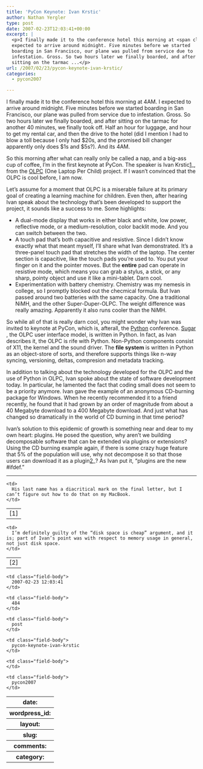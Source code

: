 ```yaml
---
title: 'PyCon Keynote: Ivan Krstic'
author: Nathan Yergler
type: post
date: 2007-02-23T12:03:41+00:00
excerpt: |
  <p>I finally made it to the conference hotel this morning at <span class="caps">4AM</span>. I
  expected to arrive around midnight. Five minutes before we started
  boarding in San Francisco, our plane was pulled from service due to
  infestation. Gross. So two hours later we finally boarded, and after
  sitting on the tarmac ...</p>
url: /2007/02/23/pycon-keynote-ivan-krstic/
categories:
  - pycon2007

---
```

I finally made it to the conference hotel this morning at <span class="caps">4AM</span>. I expected to arrive around midnight. Five minutes before we started boarding in San Francisco, our plane was pulled from service due to infestation. Gross. So two hours later we finally boarded, and after sitting on the tarmac for another 40 minutes, we finally took off. Half an hour for luggage, and hour to get my rental car, and then the drive to the hotel (did I mention I had to blow a toll because I only had $20s, and the promised bill changer apparently only does $1s and $5s?). And its <span class="caps">4AM</span>.

So this morning after what can really only be called a nap, and a big-ass cup of coffee, I’m in the first keynote at PyCon. The speaker is Ivan Krstic[1]_, from the [<span class="caps">OLPC</span>][1]  (One Laptop Per Child) project. If I wasn’t convinced that the <span class="caps">OLPC</span> is cool before, I am now.

Let’s assume for a moment that <span class="caps">OLPC</span> is a miserable failure at its primary goal of creating a learning machine for children. Even then, after hearing Ivan speak about the technology that’s been developed to support the project, it sounds like a success to me. Some highlights:

<ul class="simple">
  <li>
    A dual-mode display that works in either black and white, low power, reflective mode, or a medium-resolution, color backlit mode. And you can switch between the two.
  </li>
  <li>
    A touch pad that’s both capacitive and resistive. Since I didn’t know exactly what that meant myself, I’ll share what Ivan demonstrated. It’s a three-panel touch pad that stretches the width of the laptop. The center section is capacitive, like the touch pads you’re used to. You put your finger on it and the pointer moves. But the <strong>entire</strong> pad can operate in resistive mode, which means you can grab a stylus, a stick, or any sharp, pointy object and use it like a mini-tablet. Darn cool.
  </li>
  <li>
    Experimentation with battery chemistry. Chemistry was my nemesis in college, so I promptly blocked out the checmical formula. But Ivan passed around two batteries with the same capacity. One a traditional NiMH, and the other Super-Duper-<span class="caps">OLPC</span>. The weight difference was really amazing. Apparently it also runs cooler than the NiMH.
  </li>
</ul>

So while all of that is really darn cool, you might wonder why Ivan was invited to keynote at PyCon, which is, afterall, the [Python][2]  conference. [Sugar][3] , the <span class="caps">OLPC</span> user interface model, is written in Python. In fact, as Ivan describes it, the <span class="caps">OLPC</span> is rife with Python. Non-Python components consist of X11, the kernel and the sound driver. The **file system** is written in Python as an object-store of sorts, and therefore supports things like n-way syncing, versioning, deltas, compresion and metadata tracking.

In addition to talking about the technology developed for the <span class="caps">OLPC</span> and the use of Python in <span class="caps">OLPC</span>, Ivan spoke about the state of software development today. In particular, he lamented the fact that coding small does not seem to be a priority anymore. Ivan gave the example of an anonymous <span class="caps">CD</span>-burning package for Windows. When he recently recommended it to a friend recently, he found that it had grown by an order of magnitude from about a 40 Megabyte download to a 400 Megabyte download. And just what has changed so dramatically in the world of <span class="caps">CD</span> burning in that time period?

Ivan’s solution to this epidemic of growth is something near and dear to my own heart: plugins. He posed the question, why aren’t we building decomposable software that can be extended via plugins or extensions? Using the <span class="caps">CD</span> burning example again, if there is some crazy huge feature that 5% of the population will use, why not decompose it so that those users can download it as a plugin[2]_? As Ivan put it, “plugins are the new #ifdef.”

<hr class="docutils" />

<table class="docutils footnote" frame="void" id="id1" rules="none">
  <colgroup><col class="label" /><col /></colgroup> <tr>
    <td class="label">
      [1]
    </td>

    <td>
      His last name has a diacritical mark on the final letter, but I can’t figure out how to do that on my MacBook.
    </td>
  </tr>
</table>

<table class="docutils footnote" frame="void" id="id2" rules="none">
  <colgroup><col class="label" /><col /></colgroup> <tr>
    <td class="label">
      [2]
    </td>

    <td>
      I’m definitely guilty of the “disk space is cheap” argument, and it is; part of Ivan’s point was with respect to memory usage in general, not just disk space.
    </td>
  </tr>
</table>

<table class="docutils field-list" frame="void" rules="none">
  <col class="field-name" /> <col class="field-body" /> <tr class="field">
    <th class="field-name">
      date:
    </th>

    <td class="field-body">
      2007-02-23 12:03:41
    </td>
  </tr>

  <tr class="field">
    <th class="field-name">
      wordpress_id:
    </th>

    <td class="field-body">
      484
    </td>
  </tr>

  <tr class="field">
    <th class="field-name">
      layout:
    </th>

    <td class="field-body">
      post
    </td>
  </tr>

  <tr class="field">
    <th class="field-name">
      slug:
    </th>

    <td class="field-body">
      pycon-keynote-ivan-krstic
    </td>
  </tr>

  <tr class="field">
    <th class="field-name">
      comments:
    </th>

    <td class="field-body">
    </td>
  </tr>

  <tr class="field">
    <th class="field-name">
      category:
    </th>

    <td class="field-body">
      pycon2007
    </td>
  </tr>
</table>

 [1]: http://laptop.org
 [2]: http://python.org
 [3]: http://wiki.laptop.org/go/Sugar